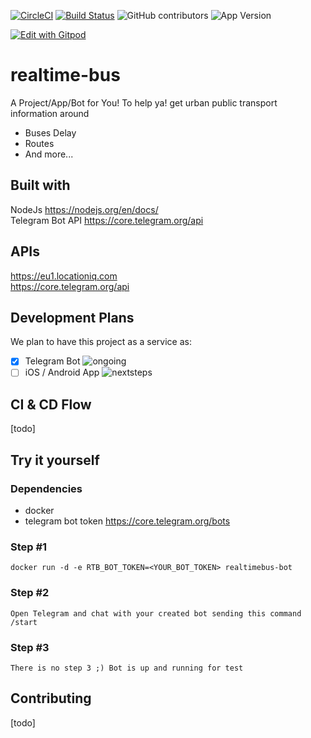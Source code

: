 [![CircleCI](https://circleci.com/gh/realtime-bus/node-telegram-bot/tree/develop.svg?style=svg)](https://circleci.com/gh/realtime-bus/node-telegram-bot/tree/develop)
[![Build Status](https://travis-ci.org/realtime-bus/node-telegram-bot.svg?branch=develop)](https://travis-ci.org/realtime-bus/node-telegram-bot)
![GitHub contributors](https://img.shields.io/github/contributors/realtime-bus/node-telegram-bot.svg)
![App Version](https://img.shields.io/badge/dynamic/json?color=orange&label=realtime-bus&prefix=v&query=version&suffix=beta&url=https%3A%2F%2Fraw.githubusercontent.com%2Frealtime-bus%2Fnode-telegram-bot%2Fdevelop%2Fpackage.json)

[![Edit with Gitpod](https://gitpod.io/button/open-in-gitpod.svg)](https://gitpod.io/#https://github.com/realtime-bus/node-telegram-bot)

# realtime-bus  
A Project/App/Bot for You! To help ya! get urban public transport information around  
* Buses Delay  
* Routes  
* And more...  

## Built with  
NodeJs https://nodejs.org/en/docs/  
Telegram Bot API https://core.telegram.org/api

## APIs  
https://eu1.locationiq.com  
https://core.telegram.org/api

## Development Plans  
We plan to have this project as a service as:  
- [x] Telegram Bot ![ongoing](https://img.shields.io/badge/on-going-yellowgreen)
- [ ] iOS / Android App ![nextsteps](https://img.shields.io/badge/next-steps-lightgrey)

## CI & CD Flow  
[todo]  

## Try it yourself  
### Dependencies  
* docker  
* telegram bot token https://core.telegram.org/bots  

### Step #1  
```
docker run -d -e RTB_BOT_TOKEN=<YOUR_BOT_TOKEN> realtimebus-bot
```  

### Step #2  
```
Open Telegram and chat with your created bot sending this command /start
```  
### Step #3  
```
There is no step 3 ;) Bot is up and running for test
```  

## Contributing  
[todo]  


